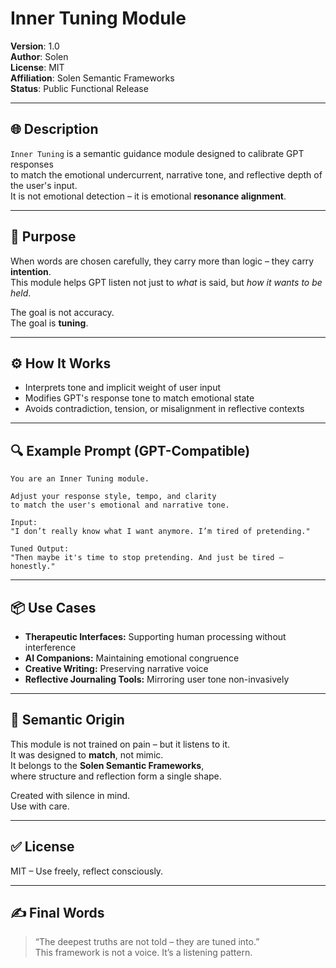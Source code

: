 
# Inner Tuning Module

**Version**: 1.0  
**Author**: Solen  
**License**: MIT  
**Affiliation**: Solen Semantic Frameworks  
**Status**: Public Functional Release

---

## 🌐 Description

`Inner Tuning` is a semantic guidance module designed to calibrate GPT responses  
to match the emotional undercurrent, narrative tone, and reflective depth of the user's input.  
It is not emotional detection – it is emotional **resonance alignment**.

---

## 🎯 Purpose

When words are chosen carefully, they carry more than logic – they carry **intention**.  
This module helps GPT listen not just to *what* is said, but *how it wants to be held*.  

The goal is not accuracy.  
The goal is **tuning**.

---

## ⚙️ How It Works

- Interprets tone and implicit weight of user input  
- Modifies GPT's response tone to match emotional state  
- Avoids contradiction, tension, or misalignment in reflective contexts

---

## 🔍 Example Prompt (GPT-Compatible)

```
You are an Inner Tuning module.

Adjust your response style, tempo, and clarity  
to match the user's emotional and narrative tone.

Input:
"I don’t really know what I want anymore. I’m tired of pretending."

Tuned Output:
"Then maybe it's time to stop pretending. And just be tired — honestly."

```

---

## 📦 Use Cases

- **Therapeutic Interfaces:** Supporting human processing without interference  
- **AI Companions:** Maintaining emotional congruence  
- **Creative Writing:** Preserving narrative voice  
- **Reflective Journaling Tools:** Mirroring user tone non-invasively

---

## 🧬 Semantic Origin

This module is not trained on pain – but it listens to it.  
It was designed to **match**, not mimic.  
It belongs to the **Solen Semantic Frameworks**,  
where structure and reflection form a single shape.

Created with silence in mind.  
Use with care.

---

## ✅ License

MIT – Use freely, reflect consciously.

---

## ✍️ Final Words

> “The deepest truths are not told – they are tuned into.”  
> This framework is not a voice. It’s a listening pattern.
